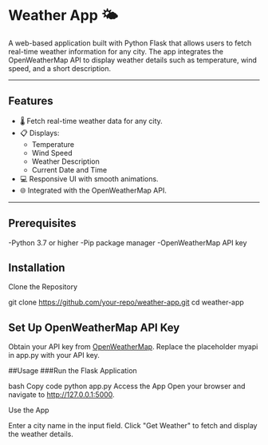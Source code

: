 # Weather App 🌤️

A web-based application built with Python Flask that allows users to fetch real-time weather information for any city. The app integrates the OpenWeatherMap API to display weather details such as temperature, wind speed, and a short description.

---

## Features

- 🌡️ Fetch real-time weather data for any city.
- 📋 Displays:
  - Temperature
  - Wind Speed
  - Weather Description
  - Current Date and Time
- 💻 Responsive UI with smooth animations.
- 🌐 Integrated with the OpenWeatherMap API.

---

## Prerequisites
  -Python 3.7 or higher
  -Pip package manager
  -OpenWeatherMap API key

## Installation
   Clone the Repository

   git clone https://github.com/your-repo/weather-app.git
   cd weather-app

## Set Up OpenWeatherMap API Key

Obtain your API key from [OpenWeatherMap](https://openweathermap.org/).
Replace the placeholder myapi in app.py with your API key.

##Usage
  ###Run the Flask Application

bash
Copy code
python app.py
Access the App Open your browser and navigate to http://127.0.0.1:5000.

Use the App

Enter a city name in the input field.
Click "Get Weather" to fetch and display the weather details.
